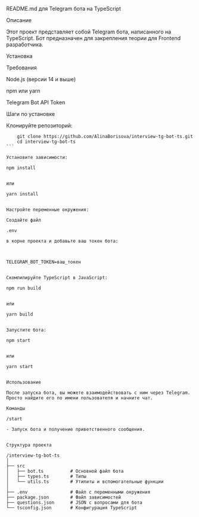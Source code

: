 README.md для Telegram бота на TypeScript

Описание

Этот проект представляет собой Telegram бота, написанного на TypeScript. Бот предназначен для закрепления теории для Frontend разработчика.

Установка

Требования

Node.js (версии 14 и выше)

npm или yarn

Telegram Bot API Token

Шаги по установке

Клонируйте репозиторий:

````
    git clone https://github.com/AlinaBorisova/interview-tg-bot-ts.git
    cd interview-tg-bot-ts
```

Установите зависимости:

npm install


или

yarn install


Настройте переменные окружения:

Создайте файл

.env

в корне проекта и добавьте ваш токен бота:



TELEGRAM_BOT_TOKEN=ваш_токен


Скомпилируйте TypeScript в JavaScript:

npm run build


или

yarn build


Запустите бота:

npm start


или

yarn start


Использование

После запуска бота, вы можете взаимодействовать с ним через Telegram. Просто найдите его по имени пользователя и начните чат.

Команды

/start

- Запуск бота и получение приветственного сообщения.


Структура проекта

/interview-tg-bot-ts
│
├── src
│   ├── bot.ts          # Основной файл бота
│   ├── types.ts        # Типы
│   └── utils.ts        # Утилиты и вспомогательные функции
│
├── .env                # Файл с переменными окружения
├── package.json        # Файл зависимостей
├── questions.json      # JSON с вопросами для бота
└── tsconfig.json       # Конфигурация TypeScript
